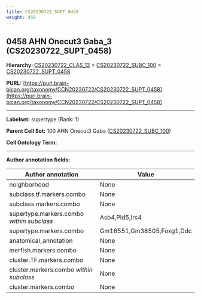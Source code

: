 ```yaml
---
title: CS20230722_SUPT_0458
weight: 458
---
```

## 0458 AHN Onecut3 Gaba_3 (CS20230722_SUPT_0458)
<b>Hierarchy: </b>
[CS20230722_CLAS_12](../CS20230722_CLAS_12) >
[CS20230722_SUBC_100](../CS20230722_SUBC_100) >
[CS20230722_SUPT_0458](../CS20230722_SUPT_0458)

**PURL:** [https://purl.brain-bican.org/taxonomy/CCN20230722/CS20230722_SUPT_0458](https://purl.brain-bican.org/taxonomy/CCN20230722/CS20230722_SUPT_0458)

---


**Labelset:** supertype (Rank: 1)

**Parent Cell Set:** 100 AHN Onecut3 Gaba ([CS20230722_SUBC_100](../CS20230722_SUBC_100))



**Cell Ontology Term:** 

[MARKER GENES.]: #


---

[TRANSFERRED ANNOTATIONS.]: #


[AUTHOR ANNOTATION FIELDS.]: #


**Author annotation fields:**

| Author annotation | Value |
|-------------------|-------|
|neighborhood|None|
|subclass.tf.markers.combo|None|
|subclass.markers.combo|None|
|supertype.markers.combo _within subclass_|Asb4,Pld5,Irs4|
|supertype.markers.combo|Gm16551,Gm38505,Foxg1,Ddc|
|anatomical_annotation|None|
|merfish.markers.combo|None|
|cluster.TF.markers.combo|None|
|cluster.markers.combo _within subclass_|None|
|cluster.markers.combo|None|
